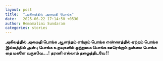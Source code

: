 ```yaml
---
layout: post
title:  "அகிலத்தில் அமைதி பொங்க"
date:   2025-06-22 17:14:50 +0530
author: Hemamalini Sundaram
categories: stories
---
```


**அகிலத்தில் அமைதி பொங்க ஆனந்தம் எங்கும் பொங்க எண்ணத்தில் ஏற்றம் பொங்க இல்லத்தில் அன்பு
பொங்க உறவுகளில் ஒற்றுமை பொங்க ஊரெங்கும் நன்மை பொங்க தை மகளே வருகவே\....! தரணி
எல்லாம் தழைத்திடவே !!**
